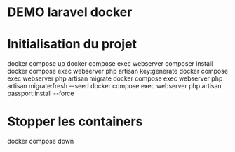 # DEMO laravel docker

# Initialisation du projet
docker compose up
docker compose exec webserver composer install
docker compose exec webserver php artisan key:generate 
docker compose exec webserver php artisan migrate
docker compose exec webserver php artisan migrate:fresh --seed 
docker compose exec webserver php artisan passport:install --force

# Stopper les containers
docker compose down